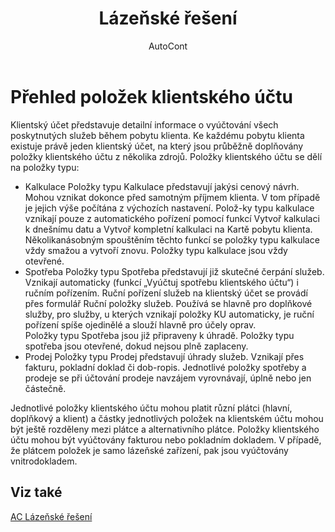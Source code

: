 ﻿---
    title: "Lázeňské řešení"
    author: AutoCont
    ms.date: 04/30/2018
    ms.topic: article
    ms.prod: dynamics-nav-2017
    ms.contentlocale: cs-cz
    ms.lasthandoff: 04/30/2018
---

# Přehled položek klientského účtu

Klientský účet představuje detailní informace o vyúčtování všech poskytnutých služeb během pobytu klienta. Ke každému pobytu klienta existuje právě jeden klientský účet, na který jsou průběžně doplňovány položky klientského účtu z několika zdrojů.
Položky klientského účtu se dělí na položky typu:
-	Kalkulace
Položky typu Kalkulace představují jakýsi cenový návrh. Mohou vznikat dokonce před samotným příjmem klienta. V tom případě je jejich výše počítána z výchozích nastavení. Polož-ky typu kalkulace vznikají pouze z automatického pořízení pomocí funkcí Vytvoř kalkulaci k dnešnímu datu a Vytvoř kompletní kalkulaci na Kartě pobytu klienta. Několikanásobným spouštěním těchto funkcí se položky typu kalkulace vždy smažou a vytvoří znovu. Položky typu kalkulace jsou vždy otevřené.
-	Spotřeba
Položky typu Spotřeba představují již skutečné čerpání služeb. Vznikají automaticky (funkcí „Vyúčtuj spotřebu klientského účtu“) i ručním pořízením. 
Ruční pořízení služeb na klientský účet se provádí přes formulář Ruční položky služeb. Používá se hlavně pro doplňkové služby, pro služby, u kterých vznikají položky KU automaticky, je ruční pořízení spíše ojedinělé a slouží hlavně pro účely oprav.  
Položky typu Spotřeba jsou již připraveny k úhradě. Položky typu spotřeba jsou otevřené, dokud nejsou plně zaplaceny.
-	Prodej
Položky typu Prodej představují úhrady služeb. Vznikají přes fakturu, pokladní doklad či dob-ropis. Jednotlivé položky spotřeby a prodeje se při účtování prodeje navzájem vyrovnávají, úplně nebo jen částečně.

Jednotlivé položky klientského účtu mohou platit různí plátci (hlavní, doplňkový a klient) a částky jednotlivých položek na klientském účtu mohou být ještě rozděleny mezi plátce a alternativního plátce. Položky klientského účtu mohou být vyúčtovány fakturou nebo pokladním dokladem. V případě, že plátcem položek je samo lázeňské zařízení, pak jsou vyúčtovány vnitrodokladem. 



## <a name="see-also"></a>Viz také
[AC Lázeňské řešení](ac-spa-solution.md)